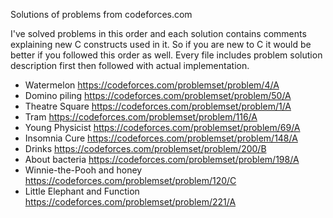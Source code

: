 Solutions of problems from codeforces.com

I've solved problems in this order and each solution contains comments
explaining new C constructs used in it. So if you are new to C it would be
better if you followed this order as well. Every file includes problem solution
description first then followed with actual implementation.

* Watermelon https://codeforces.com/problemset/problem/4/A
* Domino piling https://codeforces.com/problemset/problem/50/A
* Theatre Square https://codeforces.com/problemset/problem/1/A
* Tram https://codeforces.com/problemset/problem/116/A
* Young Physicist https://codeforces.com/problemset/problem/69/A
* Insomnia Cure https://codeforces.com/problemset/problem/148/A
* Drinks https://codeforces.com/problemset/problem/200/B
* About bacteria https://codeforces.com/problemset/problem/198/A
* Winnie-the-Pooh and honey https://codeforces.com/problemset/problem/120/C
* Little Elephant and Function https://codeforces.com/problemset/problem/221/A